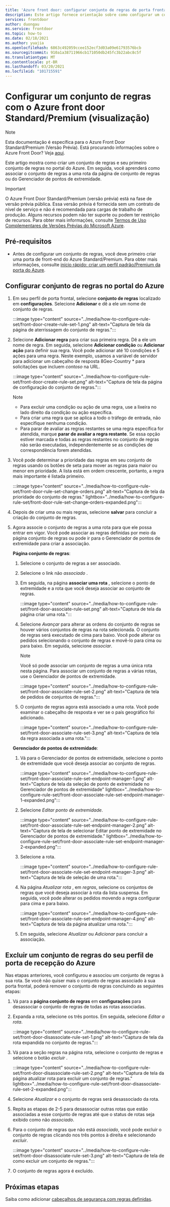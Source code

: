 ```yaml
---
title: 'Azure front door: configurar conjunto de regras de porta frontal'
description: Este artigo fornece orientação sobre como configurar um conjunto de regras.
services: frontdoor
author: duongau
ms.service: frontdoor
ms.topic: how-to
ms.date: 02/18/2021
ms.author: yuajia
ms.openlocfilehash: 6863c492059ccee152ecf3d03a09e61793576bcb
ms.sourcegitcommit: 910a1a38711966cb171050db245fc3b22abc8c5f
ms.translationtype: MT
ms.contentlocale: pt-BR
ms.lasthandoff: 03/20/2021
ms.locfileid: "101715591"
---
```

# <a name="configure-a-rule-set-with-azure-front-door-standardpremium-preview"></a>Configurar um conjunto de regras com o Azure front door Standard/Premium (visualização)

> [!Note]
> Esta documentação é específica para o Azure Front Door Standard/Premium (Versão Prévia). Está procurando informações sobre o Azure Front Door? Veja [aqui](../front-door-overview.md).

Este artigo mostra como criar um conjunto de regras e seu primeiro conjunto de regras no portal do Azure. Em seguida, você aprenderá como associar o conjunto de regras a uma rota da página de conjunto de regras ou do Gerenciador de pontos de extremidade.

> [!IMPORTANT]
> O Azure Front Door Standard/Premium (versão prévia) está na fase de versão prévia pública.
> Essa versão prévia é fornecida sem um contrato de nível de serviço e não é recomendada para cargas de trabalho de produção. Alguns recursos podem não ter suporte ou podem ter restrição de recursos.
> Para obter mais informações, consulte [Termos de Uso Complementares de Versões Prévias do Microsoft Azure](https://azure.microsoft.com/support/legal/preview-supplemental-terms/).

## <a name="prerequisites"></a>Pré-requisitos

* Antes de configurar um conjunto de regras, você deve primeiro criar uma porta de front-end do Azure Standard/Premium. Para obter mais informações, consulte [início rápido: criar um perfil padrão/Premium da porta do Azure](create-front-door-portal.md).

## <a name="configure-rule-set-in-azure-portal"></a>Configurar conjunto de regras no portal do Azure

1. Em seu perfil de porta frontal, selecione **conjunto de regras** localizado em **configurações**. Selecione **Adicionar** e dê a ele um nome de conjunto de regras.

   :::image type="content" source="../media/how-to-configure-rule-set/front-door-create-rule-set-1.png" alt-text="Captura de tela da página de aterrissagem do conjunto de regras.":::
    
1. Selecione **Adicionar regra** para criar sua primeira regra. Dê a ele um nome de regra. Em seguida, selecione **Adicionar condição** ou **Adicionar ação** para definir sua regra. Você pode adicionar até 10 condições e 5 ações para uma regra. Neste exemplo, usamos a variável de servidor para adicionar um cabeçalho de resposta 8Geo-Country * para solicitações que incluem *contoso* na URL.

   :::image type="content" source="../media/how-to-configure-rule-set/front-door-create-rule-set.png" alt-text="Captura de tela da página de configuração do conjunto de regras.":::
    
    > [!NOTE]
    > * Para excluir uma condição ou ação de uma regra, use a lixeira no lado direito da condição ou ação específica.
    > * Para criar uma regra que se aplica a todo o tráfego de entrada, não especifique nenhuma condição.
    > * Para parar de avaliar as regras restantes se uma regra específica for atendida, marque **parar de avaliar a regra restante**. Se essa opção estiver marcada e todas as regras restantes no conjunto de regras não serão executadas, independentemente se as condições de correspondência forem atendidas.  

1. Você pode determinar a prioridade das regras em seu conjunto de regras usando os botões de seta para mover as regras para maior ou menor em prioridade. A lista está em ordem crescente, portanto, a regra mais importante é listada primeiro.

   :::image type="content" source="../media/how-to-configure-rule-set/front-door-rule-set-change-orders.png" alt-text="Captura de tela da prioridade do conjunto de regras." lightbox="../media/how-to-configure-rule-set/front-door-rule-set-change-orders-expanded.png":::

1. Depois de criar uma ou mais regras, selecione **salvar** para concluir a criação do conjunto de regras.

1. Agora associe o conjunto de regras a uma rota para que ele possa entrar em vigor. Você pode associar as regras definidas por meio da página conjunto de regras ou pode ir para o Gerenciador de pontos de extremidade para criar a associação.
 
    **Página conjunto de regras**: 
    
    1. Selecione o conjunto de regras a ser associado.
    
    1. Selecione o link não *associado* .
     

    1. Em seguida, na página **associar uma rota** , selecione o ponto de extremidade e a rota que você deseja associar ao conjunto de regras. 
    
        :::image type="content" source="../media/how-to-configure-rule-set/front-door-associate-rule-set.png" alt-text="Captura de tela da página criar uma rota.":::    
        
    1. Selecione *Avançar* para alterar as ordens do conjunto de regras se houver vários conjuntos de regras na rota selecionada. O conjunto de regras será executado de cima para baixo. Você pode alterar os pedidos selecionando o conjunto de regras e movê-lo para cima ou para baixo. Em seguida, selecione *associar*.
    
        > [!Note]
        > Você só pode associar um conjunto de regras a uma única rota nesta página. Para associar um conjunto de regras a várias rotas, use o Gerenciador de pontos de extremidade.
    
        :::image type="content" source="../media/how-to-configure-rule-set/front-door-associate-rule-set-2.png" alt-text="Captura de tela de pedidos de conjuntos de regras.":::
    
    1. O conjunto de regras agora está associado a uma rota. Você pode examinar o cabeçalho de resposta e ver se o país geográfico foi adicionado.
    
        :::image type="content" source="../media/how-to-configure-rule-set/front-door-associate-rule-set-3.png" alt-text="Captura de tela da regra associada a uma rota.":::

   **Gerenciador de pontos de extremidade**: 
    
    1. Vá para o Gerenciador de pontos de extremidade, selecione o ponto de extremidade que você deseja associar ao conjunto de regras.
    
        :::image type="content" source="../media/how-to-configure-rule-set/front-door-associate-rule-set-endpoint-manager-1.png" alt-text="Captura de tela da seleção de ponto de extremidade no Gerenciador de pontos de extremidade" lightbox="../media/how-to-configure-rule-set/front-door-associate-rule-set-endpoint-manager-1-expanded.png":::

    1. Selecione *Editar ponto de extremidade*.  
    
        :::image type="content" source="../media/how-to-configure-rule-set/front-door-associate-rule-set-endpoint-manager-2.png" alt-text="Captura de tela de selecionar Editar ponto de extremidade no Gerenciador de pontos de extremidade." lightbox="../media/how-to-configure-rule-set/front-door-associate-rule-set-endpoint-manager-2-expanded.png":::

    1. Selecione a rota. 
    
         :::image type="content" source="../media/how-to-configure-rule-set/front-door-associate-rule-set-endpoint-manager-3.png" alt-text="Captura de tela de seleção de uma rota.":::
    
    1. Na página *Atualizar rota* , em *regras*, selecione os conjuntos de regras que você deseja associar à rota da lista suspensa. Em seguida, você pode alterar os pedidos movendo a regra configurar para cima e para baixo. 
    
        :::image type="content" source="../media/how-to-configure-rule-set/front-door-associate-rule-set-endpoint-manager-4.png" alt-text="Captura de tela da página atualizar uma rota.":::
    
    1. Em seguida, selecione *Atualizar* ou *Adicionar* para concluir a associação.

## <a name="delete-a-rule-set-from-your-azure-front-door-profile"></a>Excluir um conjunto de regras do seu perfil de porta de recepção do Azure

Nas etapas anteriores, você configurou e associou um conjunto de regras à sua rota. Se você não quiser mais o conjunto de regras associado à sua porta frontal, poderá remover o conjunto de regras concluindo as seguintes etapas:

1. Vá para a **página conjunto de regras** em **configurações** para desassociar o conjunto de regras de todas as rotas associadas.

1. Expanda a rota, selecione os três pontos. Em seguida, selecione *Editar a rota*.

   :::image type="content" source="../media/how-to-configure-rule-set/front-door-disassociate-rule-set-1.png" alt-text="Captura de tela da rota expandida no conjunto de regras.":::

1. Vá para a seção regras na página rota, selecione o conjunto de regras e selecione o botão *excluir* . 

   :::image type="content" source="../media/how-to-configure-rule-set/front-door-disassociate-rule-set-2.png" alt-text="Captura de tela da página atualizar rota para excluir um conjunto de regras." lightbox="../media/how-to-configure-rule-set/front-door-disassociate-rule-set-2-expanded.png":::

1. Selecione *Atualizar* e o conjunto de regras será desassociado da rota.

1. Repita as etapas de 2-5 para desassociar outras rotas que estão associadas a esse conjunto de regras até que o status de rotas seja exibido como não *associado*.

1. Para o conjunto de regras que não está *associado*, você pode excluir o conjunto de regras clicando nos três pontos à direita e selecionando *excluir*. 

   :::image type="content" source="../media/how-to-configure-rule-set/front-door-disassociate-rule-set-3.png" alt-text="Captura de tela de como excluir um conjunto de regras.":::

1. O conjunto de regras agora é excluído.

## <a name="next-steps"></a>Próximas etapas

Saiba como adicionar [cabeçalhos de segurança com regras definidas](how-to-add-security-headers.md).
